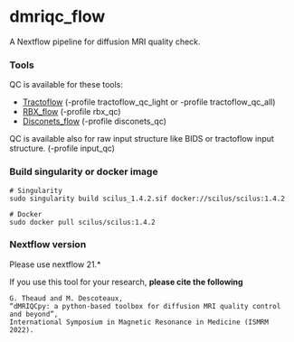 # dmriqc_flow
A Nextflow pipeline for diffusion MRI quality check.


### Tools
QC is available for these tools:

- [Tractoflow](https://github.com/scilus/tractoflow) (-profile tractoflow_qc_light or -profile tractoflow_qc_all)
- [RBX_flow](https://github.com/scilus/rbx_flow) (-profile rbx_qc)
- [Disconets_flow](https://github.com/scilus/disconets_flow) (-profile disconets_qc)

QC is available also for raw input structure like BIDS or tractoflow input structure. (-profile input_qc)

### Build singularity or docker image
```
# Singularity
sudo singularity build scilus_1.4.2.sif docker://scilus/scilus:1.4.2

# Docker
sudo docker pull scilus/scilus:1.4.2
```

### Nextflow version

Please use nextflow 21.*

If you use this tool for your research, **please cite the following**

```
G. Theaud and M. Descoteaux,
“dMRIQCpy: a python-based toolbox for diffusion MRI quality control and beyond”,
International Symposium in Magnetic Resonance in Medicine (ISMRM 2022).
```
